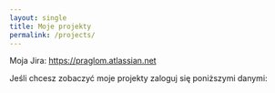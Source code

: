 ```yaml
---
layout: single
title: Moje projekty
permalink: /projects/
---
```



Moja Jira: https://praglom.atlassian.net

Jeśli chcesz zobaczyć moje projekty zaloguj się poniższymi danymi:
